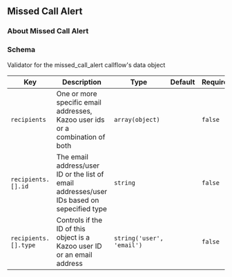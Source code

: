 ## Missed Call Alert

### About Missed Call Alert

### Schema

Validator for the missed_call_alert callflow's data object

Key | Description | Type | Default | Required
--- | ----------- | ---- | ------- | --------
`recipients` | One or more specific email addresses, Kazoo user ids or a combination of both | `array(object)` |   | `false`
`recipients.[].id` | The email address/user ID or the list of email addresses/user IDs based on sepecified type | `string` |   | `false`
`recipients.[].type` | Controls if the ID of this object is a Kazoo user ID or an email address | `string('user', 'email')` |   | `false`

